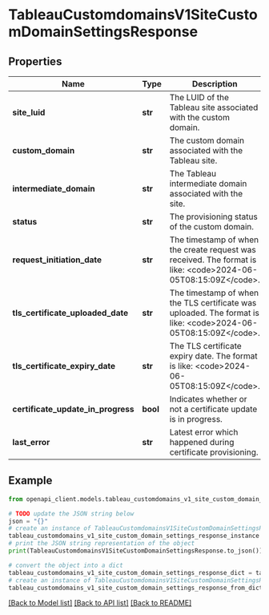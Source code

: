 # TableauCustomdomainsV1SiteCustomDomainSettingsResponse


## Properties

Name | Type | Description | Notes
------------ | ------------- | ------------- | -------------
**site_luid** | **str** | The LUID of the Tableau site associated with the custom  domain. | [optional] 
**custom_domain** | **str** | The custom domain associated with the Tableau site. | [optional] 
**intermediate_domain** | **str** | The Tableau intermediate domain associated with the site. | [optional] 
**status** | **str** | The provisioning status of the custom domain. | [optional] 
**request_initiation_date** | **str** | The timestamp of when the create request was received. The format is like: &lt;code&gt;2024-06-05T08:15:09Z&lt;/code&gt;. | [optional] 
**tls_certificate_uploaded_date** | **str** | The timestamp of when the TLS certificate was uploaded. The format is like: &lt;code&gt;2024-06-05T08:15:09Z&lt;/code&gt;. | [optional] 
**tls_certificate_expiry_date** | **str** | The TLS certificate expiry date. The format is like: &lt;code&gt;2024-06-05T08:15:09Z&lt;/code&gt;. | [optional] 
**certificate_update_in_progress** | **bool** | Indicates whether or not a certificate update is in progress. | [optional] 
**last_error** | **str** | Latest error which happened during certificate provisioning. | [optional] 

## Example

```python
from openapi_client.models.tableau_customdomains_v1_site_custom_domain_settings_response import TableauCustomdomainsV1SiteCustomDomainSettingsResponse

# TODO update the JSON string below
json = "{}"
# create an instance of TableauCustomdomainsV1SiteCustomDomainSettingsResponse from a JSON string
tableau_customdomains_v1_site_custom_domain_settings_response_instance = TableauCustomdomainsV1SiteCustomDomainSettingsResponse.from_json(json)
# print the JSON string representation of the object
print(TableauCustomdomainsV1SiteCustomDomainSettingsResponse.to_json())

# convert the object into a dict
tableau_customdomains_v1_site_custom_domain_settings_response_dict = tableau_customdomains_v1_site_custom_domain_settings_response_instance.to_dict()
# create an instance of TableauCustomdomainsV1SiteCustomDomainSettingsResponse from a dict
tableau_customdomains_v1_site_custom_domain_settings_response_from_dict = TableauCustomdomainsV1SiteCustomDomainSettingsResponse.from_dict(tableau_customdomains_v1_site_custom_domain_settings_response_dict)
```
[[Back to Model list]](../README.md#documentation-for-models) [[Back to API list]](../README.md#documentation-for-api-endpoints) [[Back to README]](../README.md)


